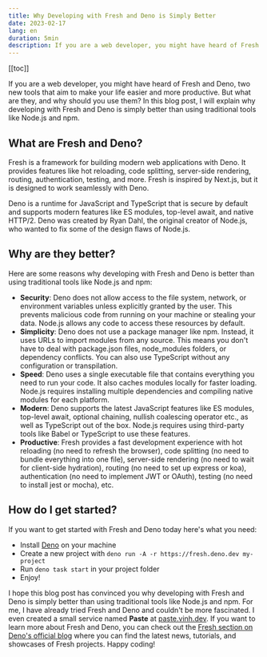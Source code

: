 ```yaml
---
title: Why Developing with Fresh and Deno is Simply Better
date: 2023-02-17
lang: en
duration: 5min
description: If you are a web developer, you might have heard of Fresh and Deno, two new tools that aim to make your life easier and more productive. But what are they, and why should you use them? In this blog post, I will explain why developing with Fresh and Deno is simply better than using traditional tools like Node.js and npm.
---
```


[[toc]]

If you are a web developer, you might have heard of Fresh and Deno, two new tools that aim to make your life easier and more productive. But what are they, and why should you use them? In this blog post, I will explain why developing with Fresh and Deno is simply better than using traditional tools like Node.js and npm.

## What are Fresh and Deno?

Fresh is a framework for building modern web applications with Deno. It provides features like hot reloading, code splitting, server-side rendering, routing, authentication, testing, and more. Fresh is inspired by Next.js, but it is designed to work seamlessly with Deno.

Deno is a runtime for JavaScript and TypeScript that is secure by default and supports modern features like ES modules, top-level await, and native HTTP/2. Deno was created by Ryan Dahl, the original creator of Node.js, who wanted to fix some of the design flaws of Node.js.

## Why are they better?

Here are some reasons why developing with Fresh and Deno is better than using traditional tools like Node.js and npm:

- **Security**: Deno does not allow access to the file system, network, or environment variables unless explicitly granted by the user. This prevents malicious code from running on your machine or stealing your data. Node.js allows any code to access these resources by default.
- **Simplicity**: Deno does not use a package manager like npm. Instead, it uses URLs to import modules from any source. This means you don't have to deal with package.json files, node_modules folders, or dependency conflicts. You can also use TypeScript without any configuration or transpilation.
- **Speed**: Deno uses a single executable file that contains everything you need to run your code. It also caches modules locally for faster loading. Node.js requires installing multiple dependencies and compiling native modules for each platform.
- **Modern**: Deno supports the latest JavaScript features like ES modules, top-level await, optional chaining, nullish coalescing operator etc., as well as TypeScript out of the box. Node.js requires using third-party tools like Babel or TypeScript to use these features.
- **Productive**: Fresh provides a fast development experience with hot reloading (no need to refresh the browser), code splitting (no need to bundle everything into one file), server-side rendering (no need to wait for client-side hydration), routing (no need to set up express or koa), authentication (no need to implement JWT or OAuth), testing (no need to install jest or mocha), etc.

## How do I get started?

If you want to get started with Fresh and Deno today here's what you need:

- Install [Deno](https://deno.land/#installation) on your machine
- Create a new project with `deno run -A -r https://fresh.deno.dev my-project`
- Run `deno task start` in your project folder
- Enjoy!

I hope this blog post has convinced you why developing with Fresh and Deno is simply better than using traditional tools like Node.js and npm. For me, I have already tried Fresh and Deno and couldn't be more fascinated. I even created a small service named **Paste** at [paste.vinh.dev](https://paste.vinh.dev). If you want to learn more about Fresh and Deno, you can check out the [Fresh section on Deno's official blog](https://deno.com/blog?tag=fresh) where you can find the latest news, tutorials, and showcases of Fresh projects. Happy coding!
